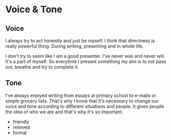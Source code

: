 # Voice & Tone

## Voice
I always try to act honestly and just be myself. I think that directness
is really powerful thing. During writing, presenting and in whole life.

I don't try to seem like I am a good presenter. I've never was and
never will. It's a part of myself. So everytime I present something
my aim is to not pass out, breathe and try to complete it.

## Tone

I've always enjoyed writing from essays at primary school
to e-mails or simple grocery lists. That's why I know that
it's necessary to change our voice and tone according to 
different situations and people. It gives people the idea 
of who we are and that's why it's so important.

- friendly
- relieved
- formal

